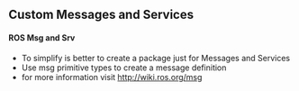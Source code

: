 ## Custom Messages and Services

#### ROS Msg and Srv
  
  - To simplify is better to create a package just for Messages and Services
  - Use msg primitive types to create a message definition 
  - for more information visit http://wiki.ros.org/msg
